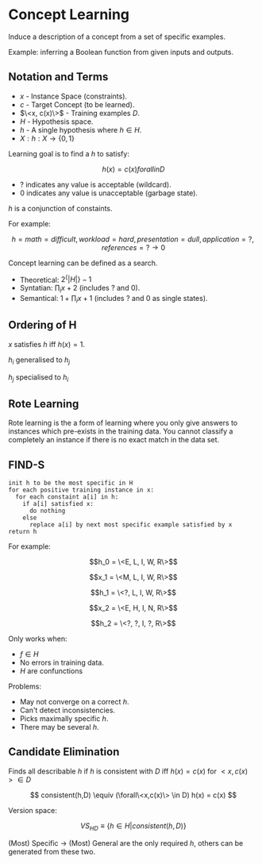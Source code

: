 Concept Learning
================

Induce a description of a concept from a set of specific examples.

Example: inferring a Boolean function from given inputs and outputs.

Notation and Terms
------------------

* $x$ - Instance Space (constraints).
* $c$ - Target Concept (to be learned).
* $\<x, c(x)\>$ - Training examples $D$.
* $H$ - Hypothesis space.
* $h$ - A single hypothesis where $h \in H$.
* $X: h:X \rightarrow \{0,1\}$

Learning goal is to find a $h$ to satisfy:

$$h(x) = c(x) for all in D$$

* $?$ indicates any value is acceptable (wildcard).
* $0$ indicates any value is unacceptable (garbage state).

$h$ is a conjunction of constaints.

For example:

$$h = {math=difficult, workload=hard, presentation=dull, application=?, references=?} \rightarrow 0$$

Concept learning can be defined as a search.

* Theoretical: $2^\{|H|\} - 1$
* Syntatian: $\prod_i x + 2$ (includes $?$ and $0$).
* Semantical: $1 + \prod_i x + 1$ (includes $?$ and $0$ as single states).

Ordering of H
-------------
$x$ satisfies $h$ iff $h(x)=1$.

$h_{i}$ generalised to $h_{j}$

$h_{j}$ specialised to $h_{i}$

Rote Learning
-------------
Rote learning is the a form of learning where you only give answers to instances which pre-exists in the training data. You cannot classify a completely an instance if there is no exact match in the data set.

FIND-S
------

```
init h to be the most specific in H
for each positive training instance in x:
  for each constaint a[i] in h:
    if a[i] satisfied x:
      do nothing
    else
      replace a[i] by next most specific example satisfied by x
return h
```

For example:

$$h_0 = \<E, L, I, W, R\>$$

$$x_1 = \<M, L, I, W, R\>$$

$$h_1 = \<?, L, I, W, R\>$$

$$x_2 = \<E, H, I, N, R\>$$

$$h_2 = \<?, ?, I, ?, R\>$$

Only works when:
* $f \in H$
* No errors in training data.
* $H$ are confunctions

Problems:
* May not converge on a correct $h$.
* Can't detect inconsistencies.
* Picks maximally specific $h$.
* There may be several $h$.


Candidate Elimination
---------------------
Finds all describable $h$ if $h$ is consistent with $D$ iff $h(x) = c(x)$ for $<x, c(x)> \in D$

$$
consistent(h,D) \equiv (\forall\<x,c(x)\> \in D) h(x) = c(x)
$$

Version space:

$$
VS_{HD} \equiv \{h \in H | consistent(h,D)\}
$$

(Most) Specific $\rightarrow$ (Most) General are the only required $h$, others can be generated from these two.